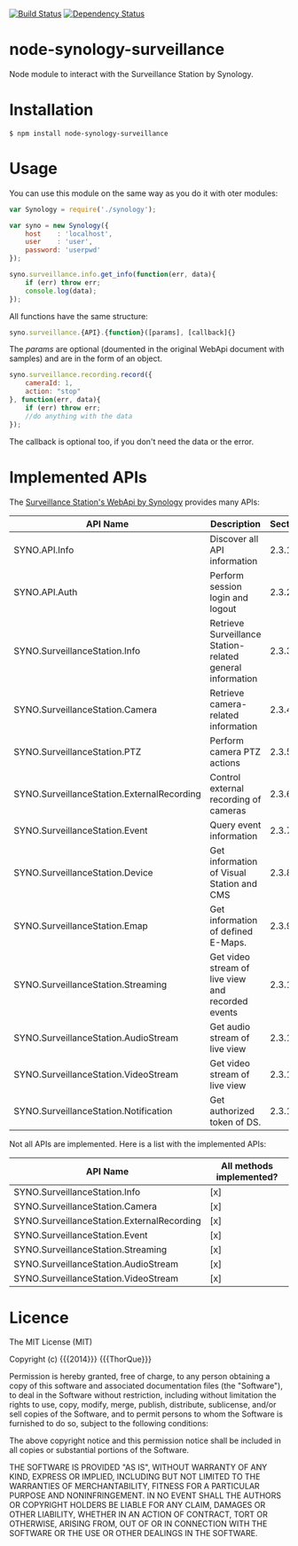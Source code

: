 
[![Build Status](https://travis-ci.org/thorque/node-synology-surveillance.svg?branch=master)](https://travis-ci.org/thorque/node-synology-surveillance)
[![Dependency Status](https://gemnasium.com/thorque/node-synology-surveillance.svg)](https://gemnasium.com/thorque/node-synology-surveillance)

node-synology-surveillance
===

Node module to interact with the Surveillance Station by Synology.

# Installation

    $ npm install node-synology-surveillance

# Usage

You can use this module on the same way as you do it with oter modules:

```javascript
var Synology = require('./synology');

var syno = new Synology({
    host    : 'localhost',
    user    : 'user',
    password: 'userpwd'
});

syno.surveillance.info.get_info(function(err, data){
    if (err) throw err;
    console.log(data);
});
```

All functions have the same structure:

```javascript
syno.surveillance.{API}.{function}([params], [callback]{}
```

The *params* are optional (doumented in the original WebApi document with samples) and are in the form of an object.

```javascript
syno.surveillance.recording.record({
    cameraId: 1,
    action: "stop"
}, function(err, data){
    if (err) throw err;
    //do anything with the data
});
```

The callback is optional too, if you don't need the data or the error.

# Implemented APIs

The [Surveillance Station's WebApi by Synology](http://www.synology.com/en-global/support/surveillance_station_web_api) 
provides many APIs:
 
 API Name | Description | Section 
 -------- | ----------- | ------- 
 SYNO.API.Info | Discover all API information | 2.3.1
 SYNO.API.Auth | Perform session login and logout | 2.3.2
 SYNO.SurveillanceStation.Info | Retrieve Surveillance Station-related general information | 2.3.3
 SYNO.SurveillanceStation.Camera | Retrieve camera-related information | 2.3.4
 SYNO.SurveillanceStation.PTZ | Perform camera PTZ actions | 2.3.5
 SYNO.SurveillanceStation.ExternalRecording | Control external recording of cameras | 2.3.6
 SYNO.SurveillanceStation.Event | Query event information | 2.3.7
 SYNO.SurveillanceStation.Device | Get information of Visual Station and CMS | 2.3.8
 SYNO.SurveillanceStation.Emap | Get information of defined E-Maps. | 2.3.9
 SYNO.SurveillanceStation.Streaming | Get video stream of live view and recorded events | 2.3.10
 SYNO.SurveillanceStation.AudioStream | Get audio stream of live view | 2.3.11
 SYNO.SurveillanceStation.VideoStream | Get video stream of live view | 2.3.12
 SYNO.SurveillanceStation.Notification | Get authorized token of DS. | 2.3.13
 
 Not all APIs are implemented. Here is a list with the implemented APIs:
 
 API Name | All methods implemented?
 -------- | ------------------------
 SYNO.SurveillanceStation.Info | [x]
 SYNO.SurveillanceStation.Camera | [x]
 SYNO.SurveillanceStation.ExternalRecording | [x]
 SYNO.SurveillanceStation.Event | [x]
 SYNO.SurveillanceStation.Streaming | [x]
 SYNO.SurveillanceStation.AudioStream | [x]
 SYNO.SurveillanceStation.VideoStream | [x]

# Licence
The MIT License (MIT)

Copyright (c) {{{2014}}} {{{ThorQue}}}

Permission is hereby granted, free of charge, to any person obtaining a copy
of this software and associated documentation files (the "Software"), to deal
in the Software without restriction, including without limitation the rights
to use, copy, modify, merge, publish, distribute, sublicense, and/or sell
copies of the Software, and to permit persons to whom the Software is
furnished to do so, subject to the following conditions:

The above copyright notice and this permission notice shall be included in all
copies or substantial portions of the Software.

THE SOFTWARE IS PROVIDED "AS IS", WITHOUT WARRANTY OF ANY KIND, EXPRESS OR
IMPLIED, INCLUDING BUT NOT LIMITED TO THE WARRANTIES OF MERCHANTABILITY,
FITNESS FOR A PARTICULAR PURPOSE AND NONINFRINGEMENT. IN NO EVENT SHALL THE
AUTHORS OR COPYRIGHT HOLDERS BE LIABLE FOR ANY CLAIM, DAMAGES OR OTHER
LIABILITY, WHETHER IN AN ACTION OF CONTRACT, TORT OR OTHERWISE, ARISING FROM,
OUT OF OR IN CONNECTION WITH THE SOFTWARE OR THE USE OR OTHER DEALINGS IN THE
SOFTWARE.
